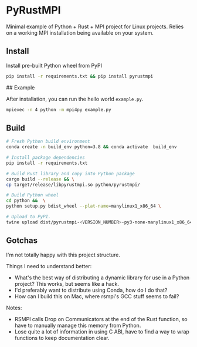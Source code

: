 # PyRustMPI

Minimal example of Python + Rust + MPI project for Linux projects. Relies on a working MPI installation being available on your system.

## Install

Install pre-built Python wheel from PyPI

```bash
pip install -r requirements.txt && pip install pyrustmpi
```

## Example

After installation, you can run the hello world `example.py`.

```bash
mpiexec -n 4 python -m mpi4py example.py 
```

## Build

```bash
# Fresh Python build environment
conda create -n build_env python=3.8 && conda activate  build_env

# Install package dependencies
pip install -r requirements.txt

# Build Rust library and copy into Python package
cargo build --release && \
cp target/release/libpyrustmpi.so python/pyrustmpi/

# Build Python wheel
cd python &&  \
python setup.py bdist_wheel --plat-name=manylinux1_x86_64 \

# Upload to PyPI.
twine upload dist/pyrustmpi-<VERSION_NUMBER>-py3-none-manylinux1_x86_64.whl 
```

## Gotchas

I'm not totally happy with this project structure.

Things I need to understand better:

- What's the best way of distributing a dynamic library for use in a Python project? This works, but seems like a hack.
- I'd preferably want to distribute using Conda, how do I do that?
- How can I build this on Mac, where rsmpi's GCC stuff seems to fail?

Notes:

- RSMPI calls Drop on Communicators at the end of the Rust function, so have to manually manage this memory from Python.
- Lose quite a lot of information in using C ABI, have to find a way to wrap functions to keep documentation clear.